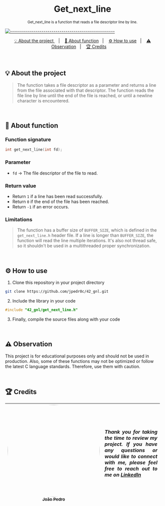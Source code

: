 <h1 align=center>
  <strong> Get_next_line </strong>
</h1>

<p align="center">
  <sub> Get_next_line is a function that reads a file descriptor line by line.
  <sub>
</p>

[![-----------------------------------------------------](https://raw.githubusercontent.com/andreasbm/readme/master/assets/lines/colored.png)](#table-of-contents)

<p align="center">
  <a href="#About"> 💡 About the project </a>&nbsp;&nbsp;&nbsp;|&nbsp;&nbsp;&nbsp;
  <a href="#AboutFunction"> 📝 About function</a>&nbsp;&nbsp;&nbsp;|&nbsp;&nbsp;&nbsp;
  <a href="#HowUse"> ⚙️ How to use</a>&nbsp;&nbsp;&nbsp;|&nbsp;&nbsp;&nbsp;
  <a href="#Observation"> ⚠️ Observation</a>&nbsp;&nbsp;&nbsp;|&nbsp;&nbsp;&nbsp;
  <a href="#Credits"> 🏆 Credits</a>&nbsp;&nbsp;&nbsp;&nbsp;&nbsp;&nbsp;
</p>

<br/>

<a id="About"></a>
## 💡 About the project
> The function takes a file descriptor as a parameter and returns a line from the file associated with that descriptor. The function reads the file line by line until the end of the file is reached, or until a newline character is encountered.

<br/>

<a id="AboutFunction"></a>
## 📝 About function

### Function signature
```c
int get_next_line(int fd);
```

### Parameter
- `fd` -> The file descriptor of the file to read.

### Return value
- Return `1` if a line has been read successfully.
- Return `0` if the end of the file has been reached.
- Return `-1` if an error occurs.

### Limitations
> The function has a buffer size of `BUFFER_SIZE`, which is defined in the `get_next_line.h` header file. If a line is longer than `BUFFER_SIZE`, the function will read the line multiple iterations. It's also not thread safe, so it shouldn't be used in a multithreaded proper synchronization.

<br/>

<a id="HowUse"></a>
## ⚙️ How to use

1. Clone this repository in your project directory
```sh
git clone https://github.com/jpedr0c/42_gnl.git
```
2. Include the library in your code
```c
#include "42_gnl/get_next_line.h"
```
3. Finally, compile the source files along with your code

<br/>

<a id="Observation"></a>
## ⚠️ Observation
This project is for educational purposes only and should not be used in production. Also, some of these functions may not be optimized or follow the latest C language standards. Therefore, use them with caution.

<br/>

<a id="Credits"></a>
## 🏆 Credits
| [<img src="https://avatars.githubusercontent.com/u/78514252?v=4" width="300" style="border-radius:50%"><br><sub> João Pedro </sub>](https://www.linkedin.com/in/jpedroc) | <p align="justify">***Thank you for taking the time to review my project. If you have any questions or would like to connect with me, please feel free to reach out to me on [LinkedIn](https://www.linkedin.com/in/jpedroc)***</p> | 
|---|---|
